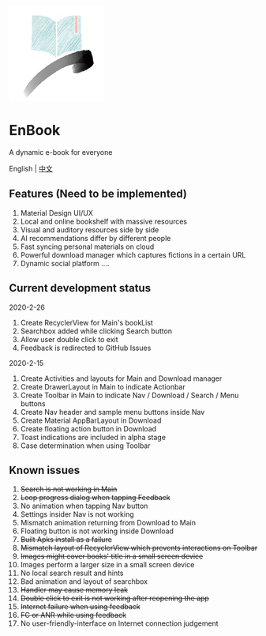 ![EnBook](https://github.com/EngLearnsh/EnBook/blob/master/app/src/main/res/mipmap-xxxhdpi/logo.png)
# EnBook
A dynamic e-book for everyone

English | [中文](https://github.com/EngLearnsh/EnBook/blob/master/README_CN.md)

## Features (Need to be implemented)
1. Material Design UI/UX
2. Local and online bookshelf with massive resources
3. Visual and auditory resources side by side
4. AI recommendations differ by different people
5. Fast syncing personal materials on cloud
6. Powerful download manager which captures fictions in a certain URL
7. Dynamic social platform
....

## Current development status
2020-2-26
1. Create RecyclerView for Main's bookList
2. Searchbox added while clicking Search button
3. Allow user double click to exit
4. Feedback is redirected to GitHub Issues

2020-2-15
1. Create Activities and layouts for Main and Download manager
2. Create DrawerLayout in Main to indicate Actionbar
3. Create Toolbar in Main to indicate Nav / Download / Search / Menu buttons
4. Create Nav header and sample menu buttons inside Nav
5. Create Material AppBarLayout in Download
6. Create floating action button in Download
7. Toast indications are included in alpha stage
8. Case determination when using Toolbar

## Known issues
1. ~~Search is not working in Main~~
2. ~~Loop progress dialog when tapping Feedback~~
3. No animation when tapping Nav button
4. Settings insider Nav is not working
5. Mismatch animation returning from Download to Main
6. Floating button is not working inside Download
7. ~~Built Apks install as a failure~~
8. ~~Mismatch layout of RecyclerView which prevents interactions on Toolbar~~
9. ~~Images might cover books' title in a small screen device~~
10. Images perform a larger size in a small screen device
11. No local search result and hints
12. Bad animation and layout of searchbox
13. ~~Handler may cause memory leak~~
14. ~~Double click to exit is not working after reopening the app~~
15. ~~Internet failure when using feedback~~
16. ~~FC or ANR while using feedback~~
17. No user-friendly-interface on Internet connection judgement